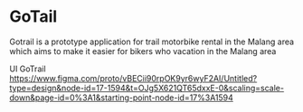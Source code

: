 # GoTail
Gotrail is a prototype application for trail motorbike rental in the Malang area which aims to make it easier for bikers who vacation in the Malang area

UI GoTrail
https://www.figma.com/proto/vBECii90rpOK9yr6wyF2AI/Untitled?type=design&node-id=17-1594&t=OJg5X621QT65dxxE-0&scaling=scale-down&page-id=0%3A1&starting-point-node-id=17%3A1594
